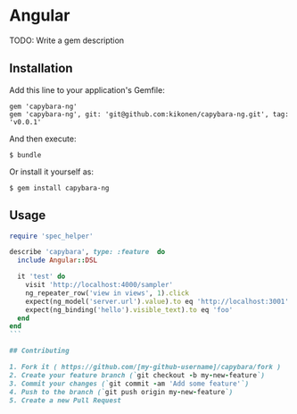 # Angular

TODO: Write a gem description

## Installation

Add this line to your application's Gemfile:

    gem 'capybara-ng'
    gem 'capybara-ng', git: 'git@github.com:kikonen/capybara-ng.git', tag: 'v0.0.1'

And then execute:

    $ bundle

Or install it yourself as:

    $ gem install capybara-ng

## Usage

````ruby
require 'spec_helper'

describe 'capybara', type: :feature  do
  include Angular::DSL

  it 'test' do
    visit 'http://localhost:4000/sampler'
    ng_repeater_row('view in views', 1).click
    expect(ng_model('server.url').value).to eq 'http://localhost:3001'
    expect(ng_binding('hello').visible_text).to eq 'foo'
  end
end
```

## Contributing

1. Fork it ( https://github.com/[my-github-username]/capybara/fork )
2. Create your feature branch (`git checkout -b my-new-feature`)
3. Commit your changes (`git commit -am 'Add some feature'`)
4. Push to the branch (`git push origin my-new-feature`)
5. Create a new Pull Request
